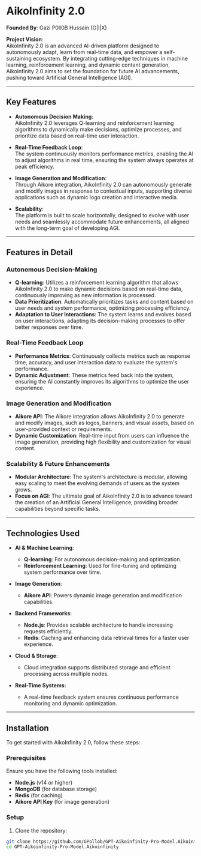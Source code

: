# AikoInfinity 2.0

**Founded By**: Gazi P0ll0B Hussain (G|I|X)

**Project Vision**:  
AikoInfinity 2.0 is an advanced AI-driven platform designed to autonomously adapt, learn from real-time data, and empower a self-sustaining ecosystem. By integrating cutting-edge techniques in machine learning, reinforcement learning, and dynamic content generation, AikoInfinity 2.0 aims to set the foundation for future AI advancements, pushing toward Artificial General Intelligence (AGI).

---

## Key Features

- **Autonomous Decision Making**:  
  AikoInfinity 2.0 leverages Q-learning and reinforcement learning algorithms to dynamically make decisions, optimize processes, and prioritize data based on real-time user interaction.

- **Real-Time Feedback Loop**:  
  The system continuously monitors performance metrics, enabling the AI to adjust algorithms in real time, ensuring the system always operates at peak efficiency.

- **Image Generation and Modification**:  
  Through Aikore integration, AikoInfinity 2.0 can autonomously generate and modify images in response to contextual inputs, supporting diverse applications such as dynamic logo creation and interactive media.

- **Scalability**:  
  The platform is built to scale horizontally, designed to evolve with user needs and seamlessly accommodate future enhancements, all aligned with the long-term goal of developing AGI.

---

## Features in Detail

### Autonomous Decision-Making
- **Q-learning**: Utilizes a reinforcement learning algorithm that allows AikoInfinity 2.0 to make dynamic decisions based on real-time data, continuously improving as new information is processed.
- **Data Prioritization**: Automatically prioritizes tasks and content based on user needs and system performance, optimizing processing efficiency.
- **Adaptation to User Interactions**: The system learns and evolves based on user interactions, adapting its decision-making processes to offer better responses over time.

### Real-Time Feedback Loop
- **Performance Metrics**: Continuously collects metrics such as response time, accuracy, and user interaction data to evaluate the system's performance.
- **Dynamic Adjustment**: These metrics feed back into the system, ensuring the AI constantly improves its algorithms to optimize the user experience.

### Image Generation and Modification
- **Aikore API**: The Aikore integration allows AikoInfinity 2.0 to generate and modify images, such as logos, banners, and visual assets, based on user-provided context or requirements.
- **Dynamic Customization**: Real-time input from users can influence the image generation, providing high flexibility and customization for visual content.

### Scalability & Future Enhancements
- **Modular Architecture**: The system's architecture is modular, allowing easy scaling to meet the evolving demands of users as the system grows.
- **Focus on AGI**: The ultimate goal of AikoInfinity 2.0 is to advance toward the creation of an Artificial General Intelligence, providing broader capabilities beyond specific tasks.

---

## Technologies Used

- **AI & Machine Learning**:
  - **Q-learning**: For autonomous decision-making and optimization.
  - **Reinforcement Learning**: Used for fine-tuning and optimizing system performance over time.

- **Image Generation**:  
  - **Aikore API**: Powers dynamic image generation and modification capabilities.

- **Backend Frameworks**:
  - **Node.js**: Provides scalable architecture to handle increasing requests efficiently.
  - **Redis**: Caching and enhancing data retrieval times for a faster user experience.

- **Cloud & Storage**:
  - Cloud integration supports distributed storage and efficient processing across multiple nodes.

- **Real-Time Systems**:
  - A real-time feedback system ensures continuous performance monitoring and dynamic optimization.

---

## Installation

To get started with AikoInfinity 2.0, follow these steps:

### Prerequisites

Ensure you have the following tools installed:
- **Node.js** (v14 or higher)
- **MongoDB** (for database storage)
- **Redis** (for caching)
- **Aikore API Key** (for image generation)

### Setup

1. Clone the repository:

```bash
git clone https://github.com/GPollob/GPT-Aikoinfinity-Pro-Model.Aikoinfinity.git
cd GPT-Aikoinfinity-Pro-Model.Aikoinfinity
